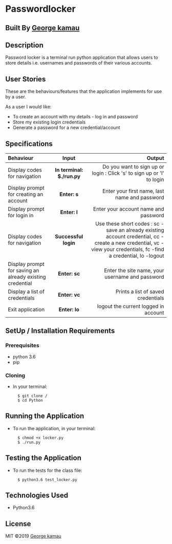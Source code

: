 # Passwordlocker

## Built By [George kamau ](https://github.com/shi-km/)

## Description
Password locker is a terminal run python application that allows users to store details i.e. usernames and passwords of their various accounts.

## User Stories
These are the behaviours/features that the application implements for use by a user.

As a user I would like:
* To create an account with my details - log in and password
* Store my existing login credentials 
* Generate a password for a new credential/account

## Specifications
| Behaviour | Input | Output |
| :---------------- | :---------------: | ------------------: |
| Display codes for navigation | **In terminal: $./run.py** | Do you want to sign up or login : Click 's' to sign up or 'l' to login |
| Display prompt for creating an account | **Enter: s** | Enter your first name, last name and password |
| Display prompt for login in | **Enter: l** | Enter your account name and password |
| Display codes for navigation | **Successful login** | Use these short codes : sc - save an already existing account credential, cc - create a new credential, vc - view your credentials, fc -find a credential, lo -logout |
| Display prompt for saving an already existing credential | **Enter: sc** | Enter the site name, your username and password |
| Display a list of credentials | **Enter: vc** | Prints a list of saved credentials |
| Exit application | **Enter: lo** | logout the current logged in account |

## SetUp / Installation Requirements
### Prerequisites
* python 3.6
* pip

### Cloning
* In your terminal:
        
        $ git clone /
        $ cd Python

## Running the Application
* To run the application, in your terminal:

        $ chmod +x locker.py
        $ ./run.py
        
## Testing the Application
* To run the tests for the class file:

        $ python3.6 test_locker.py
        
## Technologies Used
* Python3.6

## License
MIT &copy;2019 [George kamau]()

